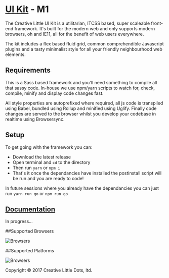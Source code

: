 # <a href="http://creativelittle.uk/uikit" target="_blank">UI Kit</a> - M1

The Creative Little UI Kit is a utilitarian, ITCSS based, super scaleable front-end framework. It's built for the modern web and only supports modern browsers, oh and IE11, all for the benefit of web users everywhere.

The kit includes a flex based fluid grid, common comprehendible Javascript plugins and a tasty minimalist style for all your friendly neighbourhood web elements.

## Requirements

This is a Sass based framework and you'll need something to compile all that sassy code. In-house we use npm/yarn scripts to watch for, check, compile, minify and display code changes fast.

All style properties are autoprefixed where required, all js code is transpiled using Babel, bundled using Rollup and minified using Uglify. Finally code changes are served to the browser whilst you develop your codebase in realtime using Browsersync.

## Setup

To get going with the framework you can:

  * Download the latest release
  * Open terminal and `cd` to the directory
  * Then run `yarn` or `npm i`
  * That's it once the dependancies have installed the postinstall script will be run and you are ready to code!

In future sessions where you already have the dependancies you can just run `yarn run go` or `npm run go`

## <a href="https://creativelittledots.github.io/ui-kit" target="_blank">Documentation</a>

In progress...

##Supported Browsers

![Browsers](https://creativelittledots.github.io/ui-kit/images/browsers.svg)

##Supported Platforms

![Browsers](https://creativelittledots.github.io/ui-kit/images/platforms.svg)

Copyright © 2017 Creative Little Dots, ltd.
